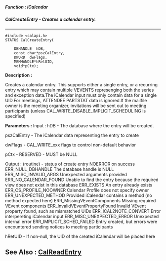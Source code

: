 ##### Function : iCalendar
##### CalCreateEntry - Creates a calendar entry.
---
```
#include <calapi.h>
STATUS CalCreateEntry(

	DBHANDLE  hDB,
	const char*pszCalEntry,
	DWORD  dwFlags,
	MEMHANDLE*hRetUID,
	void*pCtx);
```
**Description :**

Creates a calendar entry.  This supports either a single entry, or a recurring 
entry which may contain multiple VEVENTS represenging both the series and 
exception data.The iCalendar input must only contain data for a single UID.For 
meetings, ATTENDEE PARTSTAT data is ignored.If the mailfile owner is the 
meeting organizer, invitations will be sent out to meeting participants (unless 
CAL_WRITE_DISABLE_IMPLICIT_SCHEDULING is specified)


**Parameters :**
Input :
hDB  -  The database where the entry will be created.

pszCalEntry  -  The iCalendar data representing the entry to create

dwFlags  -  CAL_WRITE_xxx flags to control non-default behavior

pCtx  -  RESERVED - MUST be NULL

Output :
(routine)  -  status of create entry
		NOERROR on success
		ERR_NULL_DBHANDLE			The database handle is NULL
		ERR_MISC_INVALID_ARGS		Unexpected arguments provided
		ERR_NO_CALENDAR_FOUND		Unable to find the entry because the required view does not exist in this database
		ERR_EXISTS				An entry already exists
		ERR_CS_PROFILE_NOOWNER	Calendar Profile does not specify owner
		ERR_UNEXPECTED_METHOD		Provided iCalendar contains a method (no method expected here)
		ERR_MissingVEventComponents		Missing required VEvent components
		ERR_InvalidVEventPropertyFound	Invalid VEvent property found, such as mismatched UIDs
		ERR_ICAL2NOTE_CONVERT		Error interpereting iCalendar input
		ERR_MISC_UNEXPECTED_ERROR	Unexpected internal error
		ERR_IMPLICIT_SCHED_FAILED	Entry created, but errors were encountered sending notices to meeting participants


hRetUID  -  If non-null, the UID of the created iCalendar will be placed here


**See Also :**
[CalReadEntry](/reference/Func/CalReadEntry)
---
